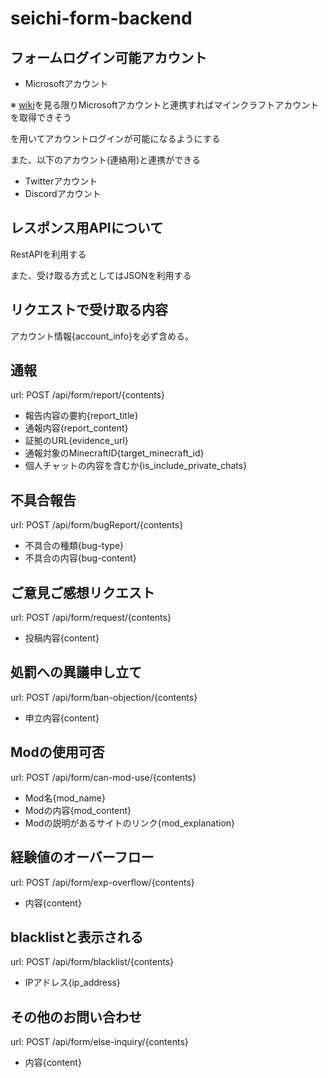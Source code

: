 # seichi-form-backend
 ## フォームログイン可能アカウント
 - Microsoftアカウント

 ※ [wiki](https://wiki.vg/Microsoft_Authentication_Scheme)を見る限りMicrosoftアカウントと連携すればマインクラフトアカウントを取得できそう

 を用いてアカウントログインが可能になるようにする
 
 また、以下のアカウント(連絡用)と連携ができる
 - Twitterアカウント
 - Discordアカウント

 ## レスポンス用APIについて
 RestAPIを利用する

 また、受け取る方式としてはJSONを利用する

 ## リクエストで受け取る内容
 アカウント情報{account_info}を必ず含める。

 ## 通報
 url: POST /api/form/report/{contents}
 
 - 報告内容の要約{report_title}
 - 通報内容{report_content}
 - 証拠のURL{evidence_url}
 - 通報対象のMinecraftID{target_minecraft_id}
 - 個人チャットの内容を含むか{is_include_private_chats}

 ## 不具合報告
  url: POST /api/form/bugReport/{contents}

 - 不具合の種類{bug-type}
 - 不具合の内容{bug-content}

## ご意見ご感想リクエスト
 url: POST /api/form/request/{contents}

- 投稿内容{content}

## 処罰への異議申し立て
url: POST /api/form/ban-objection/{contents}

- 申立内容{content}

## Modの使用可否
url: POST /api/form/can-mod-use/{contents}

- Mod名{mod_name}
- Modの内容{mod_content}
- Modの説明があるサイトのリンク{mod_explanation}

## 経験値のオーバーフロー
url: POST /api/form/exp-overflow/{contents}

- 内容{content}

## blacklistと表示される
url: POST /api/form/blacklist/{contents}

- IPアドレス{ip_address}

## その他のお問い合わせ
url: POST /api/form/else-inquiry/{contents}

- 内容{content}